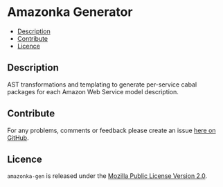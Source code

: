 # Amazonka Generator

* [Description](#description)
* [Contribute](#contribute)
* [Licence](#licence)

## Description

AST transformations and templating to generate per-service cabal packages for
each Amazon Web Service model description.


## Contribute

For any problems, comments or feedback please create an issue [here on GitHub](https://github.com/brendanhay/amazonka/issues).


## Licence

`amazonka-gen` is released under the [Mozilla Public License Version 2.0](http://www.mozilla.org/MPL/).
